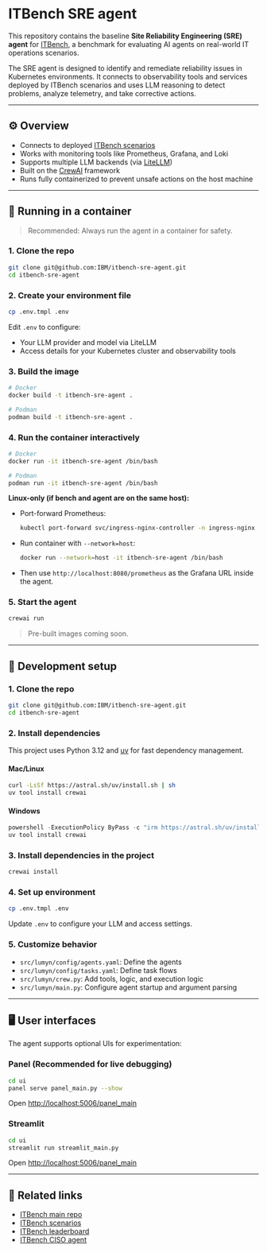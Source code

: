 # ITBench SRE agent

This repository contains the baseline **Site Reliability Engineering (SRE) agent** for [ITBench](https://github.com/IBM/ITBench), a benchmark for evaluating AI agents on real-world IT operations scenarios.

The SRE agent is designed to identify and remediate reliability issues in Kubernetes environments. It connects to observability tools and services deployed by ITBench scenarios and uses LLM reasoning to detect problems, analyze telemetry, and take corrective actions.

---

## ⚙️ Overview

- Connects to deployed [ITBench scenarios](https://github.com/IBM/ITBench-Scenarios)
- Works with monitoring tools like Prometheus, Grafana, and Loki
- Supports multiple LLM backends (via [LiteLLM](https://docs.litellm.ai/docs/providers))
- Built on the [CrewAI](https://github.com/joaomdmoura/crewAI) framework
- Runs fully containerized to prevent unsafe actions on the host machine

---

## 🐳 Running in a container

> Recommended: Always run the agent in a container for safety.

### 1. Clone the repo

```bash
git clone git@github.com:IBM/itbench-sre-agent.git
cd itbench-sre-agent
```

### 2. Create your environment file

```bash
cp .env.tmpl .env
```

Edit `.env` to configure:
- Your LLM provider and model via LiteLLM
- Access details for your Kubernetes cluster and observability tools

### 3. Build the image

```bash
# Docker
docker build -t itbench-sre-agent .

# Podman
podman build -t itbench-sre-agent .
```

### 4. Run the container interactively

```bash
# Docker
docker run -it itbench-sre-agent /bin/bash

# Podman
podman run -it itbench-sre-agent /bin/bash
```

**Linux-only (if bench and agent are on the same host):**

- Port-forward Prometheus:
  ```bash
  kubectl port-forward svc/ingress-nginx-controller -n ingress-nginx 8080:80
  ```
- Run container with `--network=host`:
  ```bash
  docker run --network=host -it itbench-sre-agent /bin/bash
  ```
- Then use `http://localhost:8080/prometheus` as the Grafana URL inside the agent.

### 5. Start the agent

```bash
crewai run
```

> Pre-built images coming soon.

---

## 🧪 Development setup

### 1. Clone the repo

```bash
git clone git@github.com:IBM/itbench-sre-agent.git
cd itbench-sre-agent
```

### 2. Install dependencies

This project uses Python 3.12 and [uv](https://astral.sh/blog/uv/) for fast dependency management.

#### Mac/Linux

```bash
curl -LsSf https://astral.sh/uv/install.sh | sh
uv tool install crewai
```

#### Windows

```powershell
powershell -ExecutionPolicy ByPass -c "irm https://astral.sh/uv/install.ps1 | iex"
uv tool install crewai
```

### 3. Install dependencies in the project

```bash
crewai install
```

### 4. Set up environment

```bash
cp .env.tmpl .env
```

Update `.env` to configure your LLM and access settings.

### 5. Customize behavior

- `src/lumyn/config/agents.yaml`: Define the agents
- `src/lumyn/config/tasks.yaml`: Define task flows
- `src/lumyn/crew.py`: Add tools, logic, and execution logic
- `src/lumyn/main.py`: Configure agent startup and argument parsing

---

## 🖥️ User interfaces

The agent supports optional UIs for experimentation:

### Panel (Recommended for live debugging)

```bash
cd ui
panel serve panel_main.py --show
```

Open [http://localhost:5006/panel_main](http://localhost:5006/panel_main)

### Streamlit

```bash
cd ui
streamlit run streamlit_main.py
```

Open [http://localhost:5006/panel_main](http://localhost:5006/panel_main)

---

## 🔗 Related links

- [ITBench main repo](https://github.com/IBM/ITBench)
- [ITBench scenarios](https://github.com/IBM/ITBench-Scenarios)
- [ITBench leaderboard](https://github.com/IBM/ITBench-Leaderboard)
- [ITBench CISO agent](https://github.com/IBM/itbench-ciso-caa-agent)
